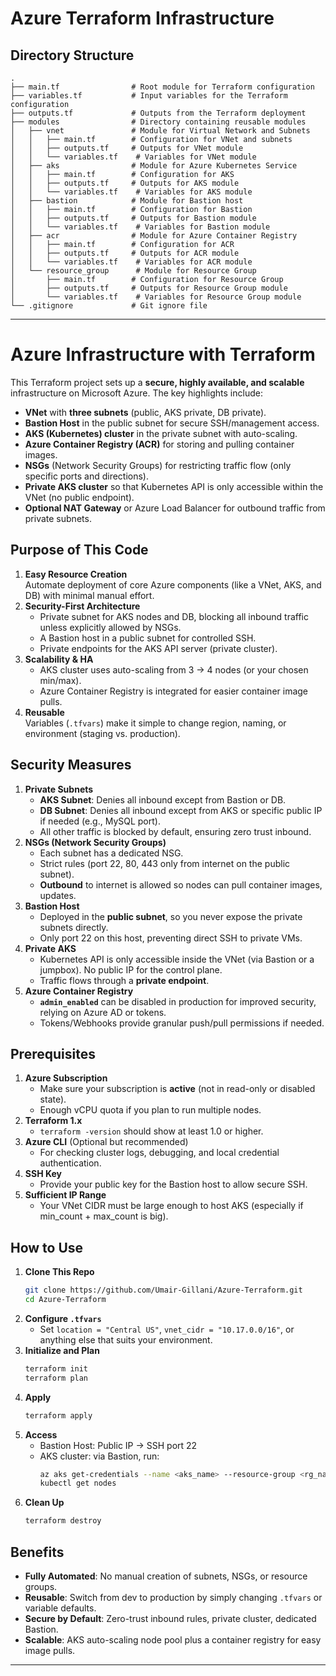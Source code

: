 # Azure Terraform Infrastructure

## Directory Structure
```
.
├── main.tf                # Root module for Terraform configuration
├── variables.tf           # Input variables for the Terraform configuration
├── outputs.tf             # Outputs from the Terraform deployment
├── modules                # Directory containing reusable modules
│   ├── vnet               # Module for Virtual Network and Subnets
│   │   ├── main.tf        # Configuration for VNet and subnets
│   │   ├── outputs.tf     # Outputs for VNet module
│   │   └── variables.tf    # Variables for VNet module
│   ├── aks                # Module for Azure Kubernetes Service
│   │   ├── main.tf        # Configuration for AKS
│   │   ├── outputs.tf     # Outputs for AKS module
│   │   └── variables.tf    # Variables for AKS module
│   ├── bastion            # Module for Bastion host
│   │   ├── main.tf        # Configuration for Bastion
│   │   ├── outputs.tf     # Outputs for Bastion module
│   │   └── variables.tf    # Variables for Bastion module
│   ├── acr                # Module for Azure Container Registry
│   │   ├── main.tf        # Configuration for ACR
│   │   ├── outputs.tf     # Outputs for ACR module
│   │   └── variables.tf    # Variables for ACR module
│   └── resource_group      # Module for Resource Group
│       ├── main.tf        # Configuration for Resource Group
│       ├── outputs.tf     # Outputs for Resource Group module
│       └── variables.tf    # Variables for Resource Group module
└── .gitignore             # Git ignore file
```


---

# **Azure Infrastructure with Terraform**

This Terraform project sets up a **secure, highly available, and scalable** infrastructure on Microsoft Azure. The key highlights include:

- **VNet** with **three subnets** (public, AKS private, DB private).
- **Bastion Host** in the public subnet for secure SSH/management access.
- **AKS (Kubernetes) cluster** in the private subnet with auto-scaling.
- **Azure Container Registry (ACR)** for storing and pulling container images.
- **NSGs** (Network Security Groups) for restricting traffic flow (only specific ports and directions).
- **Private AKS cluster** so that Kubernetes API is only accessible within the VNet (no public endpoint).
- **Optional NAT Gateway** or Azure Load Balancer for outbound traffic from private subnets.

## **Purpose of This Code**

1. **Easy Resource Creation**  
   Automate deployment of core Azure components (like a VNet, AKS, and DB) with minimal manual effort.  
2. **Security-First Architecture**  
   - Private subnet for AKS nodes and DB, blocking all inbound traffic unless explicitly allowed by NSGs.  
   - A Bastion host in a public subnet for controlled SSH.  
   - Private endpoints for the AKS API server (private cluster).  
3. **Scalability & HA**  
   - AKS cluster uses auto-scaling from 3 → 4 nodes (or your chosen min/max).  
   - Azure Container Registry is integrated for easier container image pulls.  
4. **Reusable**  
   Variables (`.tfvars`) make it simple to change region, naming, or environment (staging vs. production).

## **Security Measures**

1. **Private Subnets**  
   - **AKS Subnet**: Denies all inbound except from Bastion or DB.  
   - **DB Subnet**: Denies all inbound except from AKS or specific public IP if needed (e.g., MySQL port).  
   - All other traffic is blocked by default, ensuring zero trust inbound.
2. **NSGs (Network Security Groups)**  
   - Each subnet has a dedicated NSG.  
   - Strict rules (port 22, 80, 443 only from internet on the public subnet).  
   - **Outbound** to internet is allowed so nodes can pull container images, updates.  
3. **Bastion Host**  
   - Deployed in the **public subnet**, so you never expose the private subnets directly.  
   - Only port 22 on this host, preventing direct SSH to private VMs.  
4. **Private AKS**  
   - Kubernetes API is only accessible inside the VNet (via Bastion or a jumpbox). No public IP for the control plane.  
   - Traffic flows through a **private endpoint**.
5. **Azure Container Registry**  
   - **`admin_enabled`** can be disabled in production for improved security, relying on Azure AD or tokens.  
   - Tokens/Webhooks provide granular push/pull permissions if needed.

## **Prerequisites**

1. **Azure Subscription**  
   - Make sure your subscription is **active** (not in read-only or disabled state).  
   - Enough vCPU quota if you plan to run multiple nodes.
2. **Terraform 1.x**  
   - `terraform -version` should show at least 1.0 or higher.  
3. **Azure CLI** (Optional but recommended)  
   - For checking cluster logs, debugging, and local credential authentication.
4. **SSH Key**  
   - Provide your public key for the Bastion host to allow secure SSH.
5. **Sufficient IP Range**  
   - Your VNet CIDR must be large enough to host AKS (especially if min_count + max_count is big).

## **How to Use**

1. **Clone This Repo**  
   ```bash
   git clone https://github.com/Umair-Gillani/Azure-Terraform.git
   cd Azure-Terraform
   ```
2. **Configure `.tfvars`**  
   - Set `location = "Central US"`, `vnet_cidr = "10.17.0.0/16"`, or anything else that suits your environment.
3. **Initialize and Plan**  
   ```bash
   terraform init
   terraform plan
   ```
4. **Apply**  
   ```bash
   terraform apply
   ```
5. **Access**  
   - Bastion Host: Public IP → SSH port 22  
   - AKS cluster: via Bastion, run:
     ```bash
     az aks get-credentials --name <aks_name> --resource-group <rg_name>
     kubectl get nodes
     ```
6. **Clean Up**  
   ```bash
   terraform destroy
   ```

## **Benefits**

- **Fully Automated**: No manual creation of subnets, NSGs, or resource groups.  
- **Reusable**: Switch from dev to production by simply changing `.tfvars` or variable defaults.  
- **Secure by Default**: Zero-trust inbound rules, private cluster, dedicated Bastion.  
- **Scalable**: AKS auto-scaling node pool plus a container registry for easy image pulls.

---
